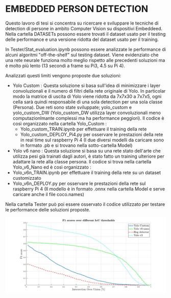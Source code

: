 # EMBEDDED PERSON DETECTION #
 
Questo lavoro di tesi si concentra su ricercare e sviluppare le tecniche di detection di persone in ambito Computer Vision su dispositivi  Embeddeed.
Nella cartella DATASETs possono essere trovati il dataset usato per il testing delle performance e una versione ridotta del dataset usato per il training.

In Tester/Stat_evaluation.ipynb possono essere analizzate le performance di alcuni algoritmi "off-the-shelf" sul testing dataset. Viene evidenziato che
una rete neurale funziona molto meglio rispetto alle precedenti soluzioni ma è molto più lento (13 secondi a frame su Pi3, 4.5 su Pi 4).

Analizzati questi limiti vengono proposte due soluzioni:

* Yolo Custom : Questa soluzione si basa sull'idea di minimizzare i layer convoluzionali e il numero di filtri della rete originale di Yolo. In particolar modo la matrice di uscita di Yolo viene ridotta da 7x7x30 a 7x7x5, ogni cella sarà quindi responsabile di una sola detection per una sola classe (Persona). Due reti sono state sviluppate; yolo_custom e yolo_custom_DW (Yolo_custom_DW utilizza layer convoluzionali meno computazionlmante complessi ma ha performance peggiori). Il codice è così organizzato nella cartella Yolo_Custom :
  * Yolo_custom_TRAIN.ipynb per effettuare il training della rete 
  * Yolo_custom_DEPLOY_Pi4.py per osservare le prestazioni della rete in real time sul raspberry Pi 4 (I due diversi modelli da caricare sono in formato .pb e si trovano nella sotto-cartella Model)
* Yolo v6 nano : Questa soluzione si basa su una rete stato dell'arte che utilizza pesi già trainati dagli autori, è stato fatto un training ulteriore per adattare la rete alla classe persona. Il codice si trova nella cartella Yolo_v6_Nano ed è così organizzato :
 * Yolo_v6n_TRAIN.ipynb per effettuare il training della rete su un dataset customizzato
 * Yolo_v6n_DEPLOY.py per osservare le prestazioni della rete sul raspberry Pi 4 (Il modello è in formato .onnx nella cartella Model e serve caricare anche il  file coco.names)

Nella cartella Tester può poi essere osservato il codice utilizzato per testare le performance delle soluzioni proposte.

<img src="/Comparison.jpg">
